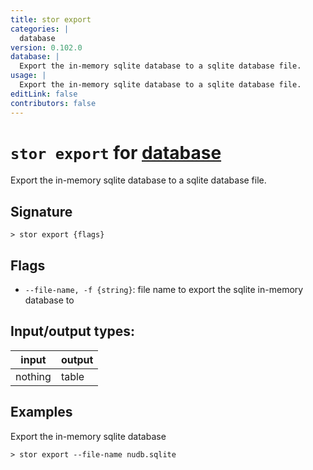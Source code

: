 ```yaml
---
title: stor export
categories: |
  database
version: 0.102.0
database: |
  Export the in-memory sqlite database to a sqlite database file.
usage: |
  Export the in-memory sqlite database to a sqlite database file.
editLink: false
contributors: false
---
```

<!-- This file is automatically generated. Please edit the command in https://github.com/nushell/nushell instead. -->

# `stor export` for [database](/commands/categories/database.md)

<div class='command-title'>Export the in-memory sqlite database to a sqlite database file.</div>

## Signature

```> stor export {flags} ```

## Flags

 -  `--file-name, -f {string}`: file name to export the sqlite in-memory database to


## Input/output types:

| input   | output |
| ------- | ------ |
| nothing | table  |

## Examples

Export the in-memory sqlite database
```nu
> stor export --file-name nudb.sqlite

```
